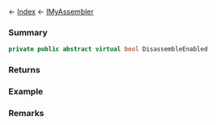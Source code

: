 ← [Index](Api-Index) ← [IMyAssembler](Sandbox.ModAPI.Ingame.IMyAssembler)

### Summary

```csharp
private public abstract virtual bool DisassembleEnabled
```

### Returns

### Example

### Remarks

